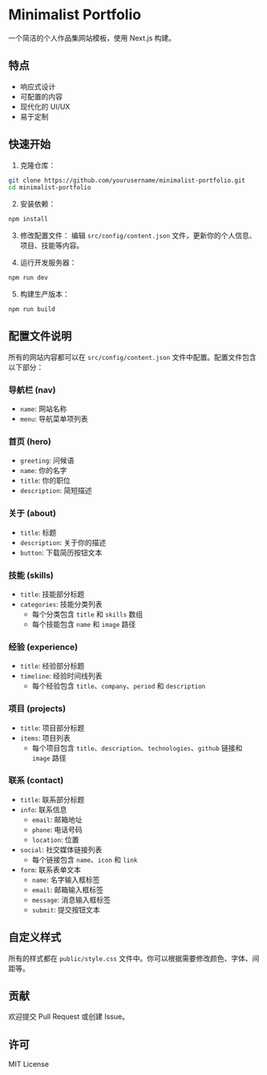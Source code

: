 # Minimalist Portfolio

一个简洁的个人作品集网站模板，使用 Next.js 构建。

## 特点

- 响应式设计
- 可配置的内容
- 现代化的 UI/UX
- 易于定制

## 快速开始

1. 克隆仓库：

```bash
git clone https://github.com/yourusername/minimalist-portfolio.git
cd minimalist-portfolio
```

2. 安装依赖：

```bash
npm install
```

3. 修改配置文件：
   编辑 `src/config/content.json` 文件，更新你的个人信息、项目、技能等内容。

4. 运行开发服务器：

```bash
npm run dev
```

5. 构建生产版本：

```bash
npm run build
```

## 配置文件说明

所有的网站内容都可以在 `src/config/content.json` 文件中配置。配置文件包含以下部分：

### 导航栏 (nav)

- `name`: 网站名称
- `menu`: 导航菜单项列表

### 首页 (hero)

- `greeting`: 问候语
- `name`: 你的名字
- `title`: 你的职位
- `description`: 简短描述

### 关于 (about)

- `title`: 标题
- `description`: 关于你的描述
- `button`: 下载简历按钮文本

### 技能 (skills)

- `title`: 技能部分标题
- `categories`: 技能分类列表
  - 每个分类包含 `title` 和 `skills` 数组
  - 每个技能包含 `name` 和 `image` 路径

### 经验 (experience)

- `title`: 经验部分标题
- `timeline`: 经验时间线列表
  - 每个经验包含 `title`、`company`、`period` 和 `description`

### 项目 (projects)

- `title`: 项目部分标题
- `items`: 项目列表
  - 每个项目包含 `title`、`description`、`technologies`、`github` 链接和 `image` 路径

### 联系 (contact)

- `title`: 联系部分标题
- `info`: 联系信息
  - `email`: 邮箱地址
  - `phone`: 电话号码
  - `location`: 位置
- `social`: 社交媒体链接列表
  - 每个链接包含 `name`、`icon` 和 `link`
- `form`: 联系表单文本
  - `name`: 名字输入框标签
  - `email`: 邮箱输入框标签
  - `message`: 消息输入框标签
  - `submit`: 提交按钮文本

## 自定义样式

所有的样式都在 `public/style.css` 文件中。你可以根据需要修改颜色、字体、间距等。

## 贡献

欢迎提交 Pull Request 或创建 Issue。

## 许可

MIT License
